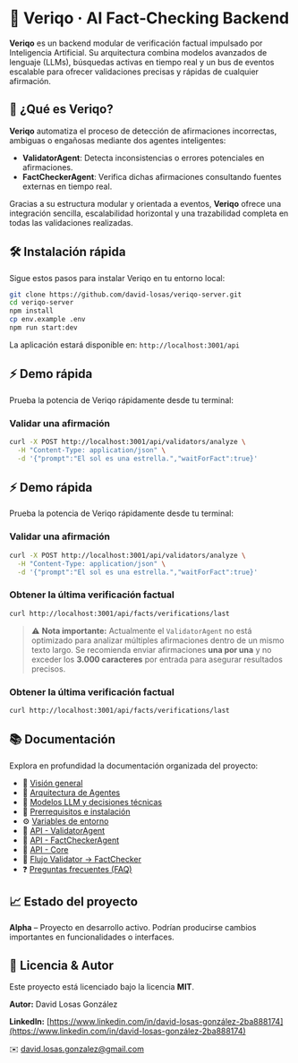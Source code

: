 # 🧠 Veriqo · AI Fact‑Checking Backend

**Veriqo** es un backend modular de verificación factual impulsado por Inteligencia Artificial. Su arquitectura combina modelos avanzados de lenguaje (LLMs), búsquedas activas en tiempo real y un bus de eventos escalable para ofrecer validaciones precisas y rápidas de cualquier afirmación.

## 🚀 ¿Qué es Veriqo?

**Veriqo** automatiza el proceso de detección de afirmaciones incorrectas, ambiguas o engañosas mediante dos agentes inteligentes:

- **ValidatorAgent**: Detecta inconsistencias o errores potenciales en afirmaciones.
- **FactCheckerAgent**: Verifica dichas afirmaciones consultando fuentes externas en tiempo real.

Gracias a su estructura modular y orientada a eventos, **Veriqo** ofrece una integración sencilla, escalabilidad horizontal y una trazabilidad completa en todas las validaciones realizadas.

## 🛠️ Instalación rápida

Sigue estos pasos para instalar Veriqo en tu entorno local:

```bash
git clone https://github.com/david-losas/veriqo-server.git
cd veriqo-server
npm install
cp env.example .env
npm run start:dev
```

La aplicación estará disponible en: `http://localhost:3001/api`

## ⚡ Demo rápida

Prueba la potencia de Veriqo rápidamente desde tu terminal:

### Validar una afirmación

```bash
curl -X POST http://localhost:3001/api/validators/analyze \
  -H "Content-Type: application/json" \
  -d '{"prompt":"El sol es una estrella.","waitForFact":true}'
```

## ⚡ Demo rápida

Prueba la potencia de Veriqo rápidamente desde tu terminal:

### Validar una afirmación

```bash
curl -X POST http://localhost:3001/api/validators/analyze \
  -H "Content-Type: application/json" \
  -d '{"prompt":"El sol es una estrella.","waitForFact":true}'
```

### Obtener la última verificación factual

```bash
curl http://localhost:3001/api/facts/verifications/last
```

> ⚠️ **Nota importante:** Actualmente el `ValidatorAgent` no está optimizado para analizar múltiples afirmaciones dentro de un mismo texto largo.
> Se recomienda enviar afirmaciones **una por una** y no exceder los **3.000 caracteres** por entrada para asegurar resultados precisos.

### Obtener la última verificación factual

```bash
curl http://localhost:3001/api/facts/verifications/last
```

## 📚 Documentación

Explora en profundidad la documentación organizada del proyecto:

- 📖 [Visión general](docs/overview.md)
- 🧩 [Arquitectura de Agentes](docs/architecture/agents.md)
- 🤖 [Modelos LLM y decisiones técnicas](docs/architecture/models-choice.md)
- 🚧 [Prerrequisitos e instalación](docs/setup/prerequisites.md)
- ⚙️ [Variables de entorno](docs/setup/env-variables.md)
- 📡 [API - ValidatorAgent](docs/api/validators.md)
- 📡 [API - FactCheckerAgent](docs/api/facts.md)
- 📡 [API - Core](docs/api/core.md)
- 🔄 [Flujo Validator → FactChecker](docs/flows/validation-to-factcheck.md)
- ❓ [Preguntas frecuentes (FAQ)](docs/faq.md)

## 📈 Estado del proyecto

**Alpha** – Proyecto en desarrollo activo. Podrían producirse cambios importantes en funcionalidades o interfaces.

## 📄 Licencia & Autor

Este proyecto está licenciado bajo la licencia **MIT**.

**Autor:** David Losas González

**LinkedIn:** [https://www.linkedin.com/in/david-losas-gonzález-2ba888174](https://www.linkedin.com/in/david-losas-gonzález-2ba888174)

✉️ [david.losas.gonzalez@gmail.com](mailto:david.losas.gonzalez@gmail.com)
